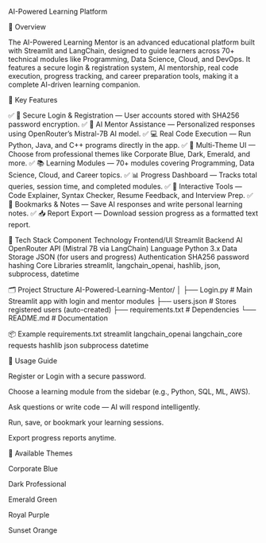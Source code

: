 AI-Powered Learning Platform

🚀 Overview

The AI-Powered Learning Mentor is an advanced educational platform built with Streamlit and LangChain, designed to guide learners across 70+ technical modules like Programming, Data Science, Cloud, and DevOps.
It features a secure login & registration system, AI mentorship, real code execution, progress tracking, and career preparation tools, making it a complete AI-driven learning companion.

🌟 Key Features

✅ 🔐 Secure Login & Registration — User accounts stored with SHA256 password encryption.
✅ 🤖 AI Mentor Assistance — Personalized responses using OpenRouter’s Mistral-7B AI model.
✅ 💻 Real Code Execution — Run Python, Java, and C++ programs directly in the app.
✅ 🎨 Multi-Theme UI — Choose from professional themes like Corporate Blue, Dark, Emerald, and more.
✅ 📚 Learning Modules — 70+ modules covering Programming, Data Science, Cloud, and Career topics.
✅ 📊 Progress Dashboard — Tracks total queries, session time, and completed modules.
✅ 🧩 Interactive Tools — Code Explainer, Syntax Checker, Resume Feedback, and Interview Prep.
✅ 📖 Bookmarks & Notes — Save AI responses and write personal learning notes.
✅ 📥 Report Export — Download session progress as a formatted text report.

🧩 Tech Stack
Component	Technology
Frontend/UI	Streamlit
Backend AI	OpenRouter API (Mistral 7B via LangChain)
Language	Python 3.x
Data Storage	JSON (for users and progress)
Authentication	SHA256 password hashing
Core Libraries	streamlit, langchain_openai, hashlib, json, subprocess, datetime

🗂️ Project Structure
AI-Powered-Learning-Mentor/
│
├── Login.py                # Main Streamlit app with login and mentor modules
├── users.json              # Stores registered users (auto-created)
├── requirements.txt        # Dependencies
└── README.md               # Documentation

📦 Example requirements.txt
streamlit
langchain_openai
langchain_core
requests
hashlib
json
subprocess
datetime

🧭 Usage Guide

Register or Login with a secure password.

Choose a learning module from the sidebar (e.g., Python, SQL, ML, AWS).

Ask questions or write code — AI will respond intelligently.

Run, save, or bookmark your learning sessions.

Export progress reports anytime.

🎨 Available Themes

Corporate Blue

Dark Professional

Emerald Green

Royal Purple

Sunset Orange
